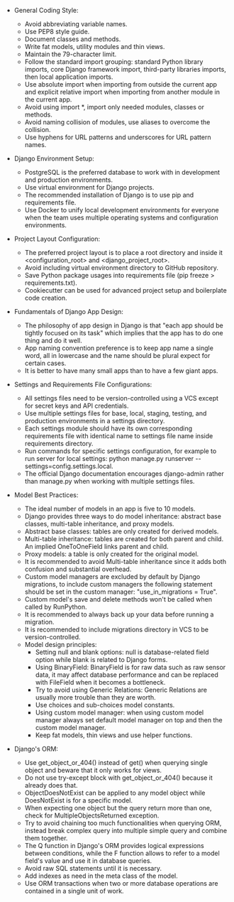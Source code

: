 * General Coding Style:
	* Avoid abbreviating variable names.
	* Use PEP8 style guide.
	* Document classes and methods.
	* Write fat models, utility modules and thin views.
	* Maintain the 79-character limit.
	* Follow the standard import grouping: standard Python library imports, core Django framework import, third-party libraries imports, then local application imports.
	* Use absolute import when importing from outside the current app and explicit relative import when importing from another module in the current app.
	* Avoid using import *, import only needed modules, classes or methods.
    * Avoid naming collision of modules, use aliases to overcome the collision.
    * Use hyphens for URL patterns and underscores for URL pattern names.

* Django Environment Setup:
   * PostgreSQL is the preferred database to work with in development and production environments.
   * Use virtual environment for Django projects.
   * The recommended installation of Django is to use pip and requirements file.
   * Use Docker to unify local development environments for everyone when the team uses multiple operating systems and configuration environments. 

* Project Layout Configuration:
   * The preferred project layout is to place a root directory and inside it <configuration_root> and <django_project_root>.
   * Avoid including virtual environment directory to GitHub repository.
   * Save Python package usages into requirements file (pip freeze > requirements.txt).
   * Cookiecutter can be used for advanced project setup and boilerplate code creation.

* Fundamentals of Django App Design:
   * The philosophy of app design in Django is that "each app should be tightly focused on its task" which implies that the app has to do one thing and do it well.
   * App naming convention preference is to keep app name a single word, all in lowercase and the name should be plural expect for certain cases.
   * It is better to have many small apps than to have a few giant apps.

* Settings and Requirements File Configurations:
   * All settings files need to be version-controlled using a VCS except for secret keys and API credentials. 
   * Use multiple settings files for base, local, staging, testing, and production environments in a settings directory.
   * Each settings module should have its own corresponding requirements file with identical name to settings file name inside requirements directory.
   * Run commands for specific settings configuration, for example to run server for local settings: python manage.py runserver --settings=config.settings.local.
   * The official Django documentation encourages django-admin rather than manage.py when working with multiple settings files.

* Model Best Practices:
   * The ideal number of models in an app is five to 10 models.
   * Django provides three ways to do model inheritance: abstract base classes, multi-table inheritance, and proxy models.
   * Abstract base classes: tables are only created for derived models.
   * Multi-table inheritance: tables are created for both parent and child. An implied OneToOneField links parent and child.
   * Proxy models: a table is only created for the original model.
   * It is recommended to avoid Multi-table inheritance since it adds both confusion and substantial overhead.
   * Custom model managers are excluded by default by Django migrations, to include custom managers the following statement should be set in the custom manager: "use_in_migrations = True".
   * Custom model's save and delete methods won't be called when called by RunPython.
   * It is recommended to always back up your data before running a migration.
   * It is recommended to include migrations directory in VCS to be version-controlled.
   * Model design principles:
      * Setting null and blank options: null is database-related field option while blank is related to Django forms.
      * Using BinaryField: BinaryField is for raw data such as raw sensor data, it may affect database performance and can be replaced with FileField when it becomes a bottleneck.
      * Try to avoid using Generic Relations: Generic Relations are usually more trouble than they are worth.
      * Use choices and sub-choices model constants. 
      * Using custom model manager: when using custom model manager always set default model manager on top and then the custom model manager.
      * Keep fat models, thin views and use helper functions.

* Django's ORM:
   * Use get_object_or_404() instead of get() when querying single object and beware that it only works for views.
   * Do not use try-except block with get_object_or_404() because it already does that.
   * ObjectDoesNotExist can be applied to any model object while DoesNotExist is for a specific model.
   * When expecting one object but the query return more than one, check for MultipleObjectsReturned exception.
   * Try to avoid chaining too much functionalities when querying ORM, instead break complex query into multiple simple query and combine them together.
   * The Q function in Django's ORM provides logical expressions between conditions, while the F function allows to refer to a model field's value and use it in database queries.
   * Avoid raw SQL statements until it is necessary.
   * Add indexes as need in the meta class of the model.
   * Use ORM transactions when two or more database operations are contained in a single unit of work.
